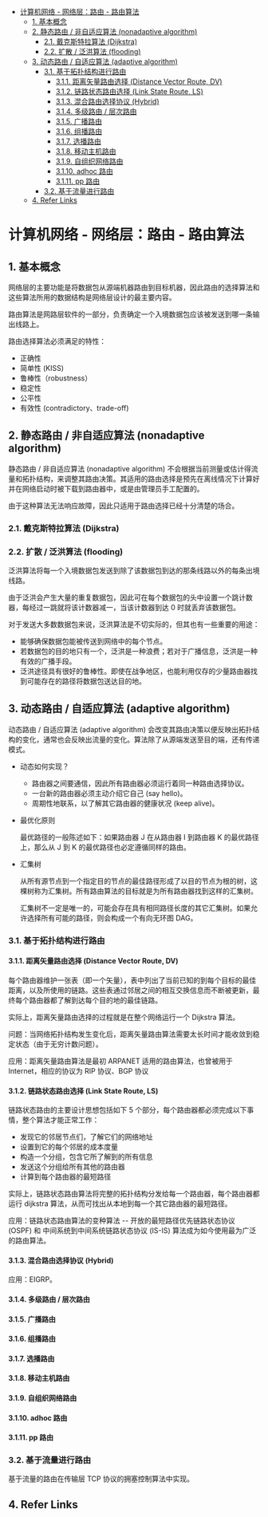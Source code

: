 - [计算机网络 - 网络层：路由 - 路由算法](#计算机网络---网络层路由---路由算法)
  - [1. 基本概念](#1-基本概念)
  - [2. 静态路由 / 非自适应算法 (nonadaptive algorithm)](#2-静态路由--非自适应算法-nonadaptive-algorithm)
    - [2.1. 戴克斯特拉算法 (Dijkstra)](#21-戴克斯特拉算法-dijkstra)
    - [2.2. 扩散 / 泛洪算法 (flooding)](#22-扩散--泛洪算法-flooding)
  - [3. 动态路由 / 自适应算法 (adaptive algorithm)](#3-动态路由--自适应算法-adaptive-algorithm)
    - [3.1. 基于拓扑结构进行路由](#31-基于拓扑结构进行路由)
      - [3.1.1. 距离矢量路由选择 (Distance Vector Route, DV)](#311-距离矢量路由选择-distance-vector-route-dv)
      - [3.1.2. 链路状态路由选择 (Link State Route, LS)](#312-链路状态路由选择-link-state-route-ls)
      - [3.1.3. 混合路由选择协议 (Hybrid)](#313-混合路由选择协议-hybrid)
      - [3.1.4. 多级路由 / 层次路由](#314-多级路由--层次路由)
      - [3.1.5. 广播路由](#315-广播路由)
      - [3.1.6. 组播路由](#316-组播路由)
      - [3.1.7. 选播路由](#317-选播路由)
      - [3.1.8. 移动主机路由](#318-移动主机路由)
      - [3.1.9. 自组织网络路由](#319-自组织网络路由)
      - [3.1.10. adhoc 路由](#3110-adhoc-路由)
      - [3.1.11. pp 路由](#3111-pp-路由)
    - [3.2. 基于流量进行路由](#32-基于流量进行路由)
  - [4. Refer Links](#4-refer-links)

# 计算机网络 - 网络层：路由 - 路由算法

## 1. 基本概念

网络层的主要功能是将数据包从源端机器路由到目标机器，因此路由的选择算法和这些算法所用的数据结构是网络层设计的最主要内容。

路由算法是网路层软件的一部分，负责确定一个入境数据包应该被发送到哪一条输出线路上。

路由选择算法必须满足的特性：
- 正确性
- 简单性 (KISS)
- 鲁棒性（robustness）
- 稳定性
- 公平性
- 有效性 (contradictory、trade-off)

## 2. 静态路由 / 非自适应算法 (nonadaptive algorithm)

静态路由 / 非自适应算法 (nonadaptive algorithm) 不会根据当前测量或估计得流量和拓扑结构，来调整其路由决策。其适用的路由选择是预先在离线情况下计算好并在网络启动时被下载到路由器中，或是由管理员手工配置的。

由于这种算法无法响应故障，因此只适用于路由选择已经十分清楚的场合。

### 2.1. 戴克斯特拉算法 (Dijkstra)

### 2.2. 扩散 / 泛洪算法 (flooding)

泛洪算法将每一个入境数据包发送到除了该数据包到达的那条线路以外的每条出境线路。

由于泛洪会产生大量的重复数据包，因此可在每个数据包的头中设置一个跳计数器，每经过一跳就将该计数器减一，当该计数器到达 0 时就丢弃该数据包。

对于发送大多数数据包来说，泛洪算法是不切实际的，但其也有一些重要的用途：
- 能够确保数据包能被传送到网络中的每个节点。
- 若数据包的目的地只有一个，泛洪是一种浪费；若对于广播信息，泛洪是一种有效的广播手段。
- 泛洪途径具有很好的鲁棒性。即使在战争地区，也能利用仅存的少量路由器找到可能存在的路径将数据包送达目的地。

## 3. 动态路由 / 自适应算法 (adaptive algorithm)

动态路由 / 自适应算法 (adaptive algorithm) 会改变其路由决策以便反映出拓扑结构的变化，通常也会反映出流量的变化。算法除了从源端发送至目的端，还有传递模式。

- 动态如何实现？
  - 路由器之间要通信，因此所有路由器必须运行着同一种路由选择协议。
  - 一台新的路由器必须主动介绍它自己 (say hello)。
  - 周期性地联系，以了解其它路由器的健康状况 (keep alive)。

- 最优化原则

  最优路径的一般陈述如下：如果路由器 J 在从路由器 I 到路由器 K 的最优路径上，那么从 J 到 K 的最优路径也必定遵循同样的路由。

- 汇集树

  从所有源节点到一个指定目的节点的最佳路径形成了以目的节点为根的树，这棵树称为汇集树。所有路由算法的目标就是为所有路由器找到这样的汇集树。

  汇集树不一定是唯一的，可能会存在具有相同路径长度的其它汇集树。如果允许选择所有可能的路径，则会构成一个有向无环图 DAG。

### 3.1. 基于拓扑结构进行路由

#### 3.1.1. 距离矢量路由选择 (Distance Vector Route, DV)

每个路由器维护一张表（即一个矢量），表中列出了当前已知的到每个目标的最佳距离，以及所使用的链路。这些表通过邻居之间的相互交换信息而不断被更新，最终每个路由器都了解到达每个目的地的最佳链路。

实际上，距离矢量路由选择的过程就是在整个网络运行一个 Dijkstra 算法。

问题：当网络拓扑结构发生变化后，距离矢量路由算法需要太长时间才能收敛到稳定状态（由于无穷计数问题）。

应用：距离矢量路由算法是最初 ARPANET 适用的路由算法，也曾被用于 Internet，相应的协议为 RIP 协议、BGP 协议

#### 3.1.2. 链路状态路由选择 (Link State Route, LS)

链路状态路由的主要设计思想包括如下 5 个部分，每个路由器都必须完成以下事情，整个算法才能正常工作：
- 发现它的邻居节点们，了解它们的网络地址
- 设置到它的每个邻居的成本度量
- 构造一个分组，包含它所了解到的所有信息
- 发送这个分组给所有其他的路由器
- 计算到每个路由器的最短路径

实际上，链路状态路由算法将完整的拓扑结构分发给每一个路由器，每个路由器都运行 dijkstra 算法，从而可找出从本地到每一个其它路由器的最短路径。

应用：链路状态路由算法的变种算法 -- 开放的最短路径优先链路状态协议 (OSPF) 和 中间系统到中间系统链路状态协议 (IS-IS) 算法成为如今使用最为广泛的路由算法。

#### 3.1.3. 混合路由选择协议 (Hybrid)

应用：EIGRP。

#### 3.1.4. 多级路由 / 层次路由

#### 3.1.5. 广播路由

#### 3.1.6. 组播路由

#### 3.1.7. 选播路由

#### 3.1.8. 移动主机路由

#### 3.1.9. 自组织网络路由

#### 3.1.10. adhoc 路由

#### 3.1.11. pp 路由

### 3.2. 基于流量进行路由

基于流量的路由在传输层 TCP 协议的拥塞控制算法中实现。

## 4. Refer Links